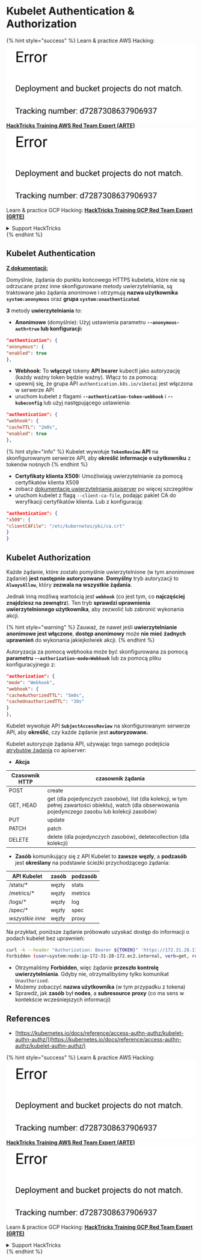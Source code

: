 # Kubelet Authentication & Authorization

{% hint style="success" %}
Learn & practice AWS Hacking:<img src="../../../.gitbook/assets/image (1) (1).png" alt="" data-size="line">[**HackTricks Training AWS Red Team Expert (ARTE)**](https://training.hacktricks.xyz/courses/arte)<img src="../../../.gitbook/assets/image (1) (1).png" alt="" data-size="line">\
Learn & practice GCP Hacking: <img src="../../../.gitbook/assets/image (2).png" alt="" data-size="line">[**HackTricks Training GCP Red Team Expert (GRTE)**<img src="../../../.gitbook/assets/image (2).png" alt="" data-size="line">](https://training.hacktricks.xyz/courses/grte)

<details>

<summary>Support HackTricks</summary>

* Check the [**subscription plans**](https://github.com/sponsors/carlospolop)!
* **Join the** 💬 [**Discord group**](https://discord.gg/hRep4RUj7f) or the [**telegram group**](https://t.me/peass) or **follow** us on **Twitter** 🐦 [**@hacktricks\_live**](https://twitter.com/hacktricks\_live)**.**
* **Share hacking tricks by submitting PRs to the** [**HackTricks**](https://github.com/carlospolop/hacktricks) and [**HackTricks Cloud**](https://github.com/carlospolop/hacktricks-cloud) github repos.

</details>
{% endhint %}

## Kubelet Authentication <a href="#kubelet-authentication" id="kubelet-authentication"></a>

[**Z dokumentacji:**](https://kubernetes.io/docs/reference/access-authn-authz/kubelet-authn-authz/)

Domyślnie, żądania do punktu końcowego HTTPS kubeleta, które nie są odrzucane przez inne skonfigurowane metody uwierzytelniania, są traktowane jako żądania anonimowe i otrzymują **nazwa użytkownika `system:anonymous`** oraz **grupa `system:unauthenticated`**.

**3** metody **uwierzytelniania** to:

* **Anonimowe** (domyślnie): Użyj ustawienia parametru **`--anonymous-auth=true` lub konfiguracji:**
```json
"authentication": {
"anonymous": {
"enabled": true
},
```
* **Webhook**: To **włączyć** tokeny **API bearer** kubectl jako autoryzację (każdy ważny token będzie ważny). Włącz to za pomocą:
* upewnij się, że grupa API `authentication.k8s.io/v1beta1` jest włączona w serwerze API
* uruchom kubelet z flagami **`--authentication-token-webhook`** i **`--kubeconfig`** lub użyj następującego ustawienia:
```json
"authentication": {
"webhook": {
"cacheTTL": "2m0s",
"enabled": true
},
```
{% hint style="info" %}
Kubelet wywołuje **`TokenReview` API** na skonfigurowanym serwerze API, aby **określić informacje o użytkowniku** z tokenów nośnych
{% endhint %}

* **Certyfikaty klienta X509:** Umożliwiają uwierzytelnianie za pomocą certyfikatów klienta X509
* zobacz [dokumentację uwierzytelniania apiserver](https://kubernetes.io/docs/reference/access-authn-authz/authentication/#x509-client-certs) po więcej szczegółów
* uruchom kubelet z flagą `--client-ca-file`, podając pakiet CA do weryfikacji certyfikatów klienta. Lub z konfiguracją:
```json
"authentication": {
"x509": {
"clientCAFile": "/etc/kubernetes/pki/ca.crt"
}
}
```
## Kubelet Authorization <a href="#kubelet-authentication" id="kubelet-authentication"></a>

Każde żądanie, które zostało pomyślnie uwierzytelnione (w tym anonimowe żądanie) **jest następnie autoryzowane**. **Domyślny** tryb autoryzacji to **`AlwaysAllow`**, który **zezwala na wszystkie żądania**.

Jednak inną możliwą wartością jest **`webhook`** (co jest tym, co **najczęściej znajdziesz na zewnątrz**). Ten tryb **sprawdzi uprawnienia uwierzytelnionego użytkownika**, aby zezwolić lub zabronić wykonania akcji.

{% hint style="warning" %}
Zauważ, że nawet jeśli **uwierzytelnianie anonimowe jest włączone**, **dostęp anonimowy** może **nie mieć żadnych uprawnień** do wykonania jakiejkolwiek akcji.
{% endhint %}

Autoryzacja za pomocą webhooka może być skonfigurowana za pomocą **parametru `--authorization-mode=Webhook`** lub za pomocą pliku konfiguracyjnego z:
```json
"authorization": {
"mode": "Webhook",
"webhook": {
"cacheAuthorizedTTL": "5m0s",
"cacheUnauthorizedTTL": "30s"
}
},
```
Kubelet wywołuje API **`SubjectAccessReview`** na skonfigurowanym serwerze API, aby **określić**, czy każde żądanie jest **autoryzowane.**

Kubelet autoryzuje żądania API, używając tego samego podejścia [atrybutów żądania](https://kubernetes.io/docs/reference/access-authn-authz/authorization/#review-your-request-attributes) co apiserver:

* **Akcja**

| Czasownik HTTP | czasownik żądania                                                                                                                                                  |
| -------------- | ------------------------------------------------------------------------------------------------------------------------------------------------------------------ |
| POST           | create                                                                                                                                                            |
| GET, HEAD      | get (dla pojedynczych zasobów), list (dla kolekcji, w tym pełnej zawartości obiektu), watch (dla obserwowania pojedynczego zasobu lub kolekcji zasobów)       |
| PUT            | update                                                                                                                                                            |
| PATCH          | patch                                                                                                                                                             |
| DELETE         | delete (dla pojedynczych zasobów), deletecollection (dla kolekcji)                                                                                              |

* **Zasób** komunikujący się z API Kubelet to **zawsze** **węzły**, a **podzasób** jest **określany** na podstawie ścieżki przychodzącego żądania:

| API Kubelet   | zasób   | podzasób   |
| -------------- | ------- | ---------- |
| /stats/\*      | węzły   | stats      |
| /metrics/\*    | węzły   | metrics    |
| /logs/\*       | węzły   | log        |
| /spec/\*       | węzły   | spec       |
| _wszystkie inne_ | węzły   | proxy      |

Na przykład, poniższe żądanie próbowało uzyskać dostęp do informacji o podach kubelet bez uprawnień:
```bash
curl -k --header "Authorization: Bearer ${TOKEN}" 'https://172.31.28.172:10250/pods'
Forbidden (user=system:node:ip-172-31-28-172.ec2.internal, verb=get, resource=nodes, subresource=proxy)
```
* Otrzymaliśmy **Forbidden**, więc żądanie **przeszło kontrolę uwierzytelniania**. Gdyby nie, otrzymalibyśmy tylko komunikat `Unauthorised`.
* Możemy zobaczyć **nazwa użytkownika** (w tym przypadku z tokena)
* Sprawdź, jak **zasób** był **nodes**, a **subresource** **proxy** (co ma sens w kontekście wcześniejszych informacji)

## References

* [https://kubernetes.io/docs/reference/access-authn-authz/kubelet-authn-authz/](https://kubernetes.io/docs/reference/access-authn-authz/kubelet-authn-authz/)

{% hint style="success" %}
Learn & practice AWS Hacking:<img src="../../../.gitbook/assets/image (1) (1).png" alt="" data-size="line">[**HackTricks Training AWS Red Team Expert (ARTE)**](https://training.hacktricks.xyz/courses/arte)<img src="../../../.gitbook/assets/image (1) (1).png" alt="" data-size="line">\
Learn & practice GCP Hacking: <img src="../../../.gitbook/assets/image (2).png" alt="" data-size="line">[**HackTricks Training GCP Red Team Expert (GRTE)**<img src="../../../.gitbook/assets/image (2).png" alt="" data-size="line">](https://training.hacktricks.xyz/courses/grte)

<details>

<summary>Support HackTricks</summary>

* Check the [**subscription plans**](https://github.com/sponsors/carlospolop)!
* **Join the** 💬 [**Discord group**](https://discord.gg/hRep4RUj7f) or the [**telegram group**](https://t.me/peass) or **follow** us on **Twitter** 🐦 [**@hacktricks\_live**](https://twitter.com/hacktricks\_live)**.**
* **Share hacking tricks by submitting PRs to the** [**HackTricks**](https://github.com/carlospolop/hacktricks) and [**HackTricks Cloud**](https://github.com/carlospolop/hacktricks-cloud) github repos.

</details>
{% endhint %}
